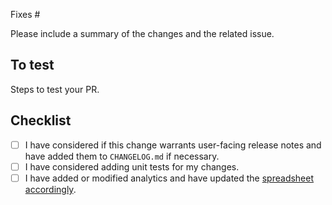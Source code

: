 Fixes #

Please include a summary of the changes and the related issue.

## To test

Steps to test your PR.

## Checklist

- [ ] I have considered if this change warrants user-facing release notes and have added them to `CHANGELOG.md` if necessary.
- [ ] I have considered adding unit tests for my changes.
- [ ] I have added or modified analytics and have updated the [spreadsheet accordingly](https://docs.google.com/spreadsheets/d/107jqrutZhU0fVZJ19SBqxxVKbV2NWSdQC9MFYdLiAxc/edit?usp=sharing).
